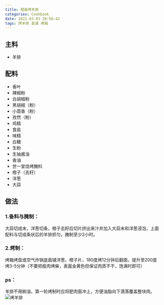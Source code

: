 ```yaml
---
title: 橙香烤羊排
categories: Cookbook
date: 2022-03-03 20:58:42
tags: 烤羊排 菜谱 烤箱
---
```

## 主料
* 羊排 

## 配料
* 香叶
* 辣椒粉
* 白胡椒粉
* 黑胡椒（粉）
* 小茴香（粉）
* 孜然（粉）
* 鸡精
* 食盐
* 味精
* 白糖
* 生粉
* 生抽酱油
* 香油
* 世一堂烧烤腌料
* 橙子（去籽）
* 洋葱
* 大蒜

## 做法
### 1.备料与腌制：
大蒜切成末，洋葱切条，橙子去籽后切片挤出来汁并加入大蒜末和洋葱浸泡，上面配料与切成条状后的羊排抓匀，腌制至少2小时。
### 2.烤制：
烤箱烤盘或空气炸锅底面铺洋葱、橙子片，180度烤12分钟后翻面，提升至200度烤3-5分钟（不要把瘦肉烤柴，表面金黄色但保证肉质不干，饱满时即可）
### ps：
羊排不用刷油，第一轮烤制时应将肥肉面冲上，方便油脂向下滴落覆盖整块肉。
</BR>
![烤羊排](/images/烤羊排.jpg)
</BR>